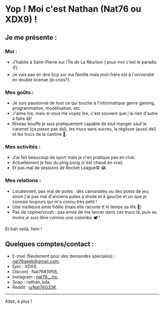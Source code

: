 # Yop ! Moi c'est Nathan (Nat76 ou XDX9) !

## Je me présente :

### Moi :

 - J'habite à Saint-Pierre sur l'Île de La Réunion ( pour moi c'est le paradis ✌).
 - Je vais pas en dire bcp sur ma famille mais mon frère est à l'université en double license (je crois?).

### Mes goûts :

 - Je suis passionné de tout ce qui touche à l'informatique genre gaming, programmation, modélisation, etc.
 - J'aime lire, mais si vous me voyez lire, c'est souvent que j'ai rien d'autre à faire 😆!
 - Niveau bouffe je suis pratiquement capable de tout manger sauf le caramel (ça passe pas dsl), les trucs sans sucres, la réglisse (aussi dsl) et les trucs de la cantine 🤮.

### Mes activités :

 - J'ai fait beaucoup de sport mais je n'en pratique pas en club.
 - Actuellement je fais du ping pong (c'est chaud en vrai).
 - Et pas mal de sessions de Rocket League© 😂.

### Mes relations :

 - Localement, pas mal de potes : des camarades ou des potes de jeu; sinon j'ai pas mal d'anciens potes à droite et à gauche et un que je connais toujours qui m'a connu très petit !
 - Une meilleure amie fidèle (mais elle raconte tt le temps sa life 🤣)
 - Pas de copine/crush : pas envie de me lancer dans ces trucs là, puis au moins *je suis libre comme une colombe 🕊 !*

Et bah voilà, hein !

## Quelques comptes/contact :

 - E-mail (Seulement pour des demandes spéciales) : [nat76geek@gmail.com](mailto:nat76geek@gmail.com),
 - Epic : XDX9,
 - Discord : Nat76#3958,
 - Instagram : [nat76.\_.rtx](https://instagram.com/nat76._.rtx),
 - Snap : nathan_kda,
 - Reddit : [u/Nat76G33K](https://reddit.com/u/Nat76G33K).

*** 

Allez, à plus !
 
